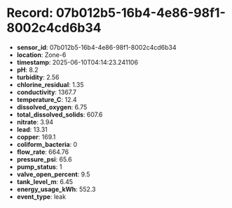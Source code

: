 # Record: 07b012b5-16b4-4e86-98f1-8002c4cd6b34

- **sensor_id**: 07b012b5-16b4-4e86-98f1-8002c4cd6b34
- **location**: Zone-6
- **timestamp**: 2025-06-10T04:14:23.241106
- **pH**: 8.2
- **turbidity**: 2.56
- **chlorine_residual**: 1.35
- **conductivity**: 1367.7
- **temperature_C**: 12.4
- **dissolved_oxygen**: 6.75
- **total_dissolved_solids**: 607.6
- **nitrate**: 3.94
- **lead**: 13.31
- **copper**: 169.1
- **coliform_bacteria**: 0
- **flow_rate**: 664.76
- **pressure_psi**: 65.6
- **pump_status**: 1
- **valve_open_percent**: 9.5
- **tank_level_m**: 6.45
- **energy_usage_kWh**: 552.3
- **event_type**: leak